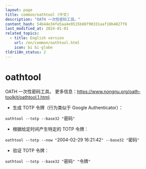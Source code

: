```yaml
---
layout: page
title: common/oathtool (中文)
description: "OATH 一次性密码工具。"
content_hash: 54b44e34fe5aa4e9515b88f90331aaf10b4827f8
last_modified_at: 2024-01-01
related_topics:
  - title: English version
    url: /en/common/oathtool.html
    icon: bi bi-globe
tldri18n_status: 2
---
```

# oathtool

OATH 一次性密码工具。
更多信息：<https://www.nongnu.org/oath-toolkit/oathtool.1.html>.

- 生成 TOTP 令牌（行为类似于 Google Authenticator）：

`oathtool --totp --base32 "`<span class="tldr-var badge badge-pill bg-dark-lm bg-white-dm text-white-lm text-dark-dm font-weight-bold">密码</span>`"`

- 根据给定时间产生特定的 TOTP 令牌：

`oathtool --totp --now "`<span class="tldr-var badge badge-pill bg-dark-lm bg-white-dm text-white-lm text-dark-dm font-weight-bold">2004-02-29 16:21:42</span>`" --base32 "`<span class="tldr-var badge badge-pill bg-dark-lm bg-white-dm text-white-lm text-dark-dm font-weight-bold">密码</span>`"`

- 验证 TOTP 令牌：

`oathtool --totp --base32 "`<span class="tldr-var badge badge-pill bg-dark-lm bg-white-dm text-white-lm text-dark-dm font-weight-bold">密码</span>`" "`<span class="tldr-var badge badge-pill bg-dark-lm bg-white-dm text-white-lm text-dark-dm font-weight-bold">令牌</span>`"`
